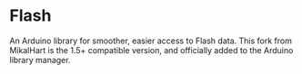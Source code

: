 # Flash
An Arduino library for smoother, easier access to Flash data.
This fork from MikalHart is the 1.5+ compatible version, and officially added to the Arduino library manager.

